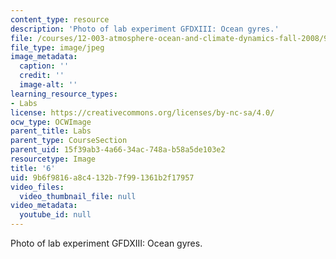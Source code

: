 ```yaml
---
content_type: resource
description: 'Photo of lab experiment GFDXIII: Ocean gyres.'
file: /courses/12-003-atmosphere-ocean-and-climate-dynamics-fall-2008/9b6f9816a8c4132b7f991361b2f17957_6.jpg
file_type: image/jpeg
image_metadata:
  caption: ''
  credit: ''
  image-alt: ''
learning_resource_types:
- Labs
license: https://creativecommons.org/licenses/by-nc-sa/4.0/
ocw_type: OCWImage
parent_title: Labs
parent_type: CourseSection
parent_uid: 15f39ab3-4a66-34ac-748a-b58a5de103e2
resourcetype: Image
title: '6'
uid: 9b6f9816-a8c4-132b-7f99-1361b2f17957
video_files:
  video_thumbnail_file: null
video_metadata:
  youtube_id: null
---
```

Photo of lab experiment GFDXIII: Ocean gyres.